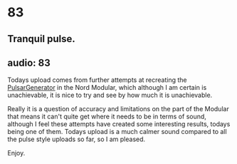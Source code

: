 # 83
## Tranquil pulse.
audio: 83
---

Todays upload comes from further attempts at recreating the <a href="http://www.create.ucsb.edu/PulsarGenerator/index.html" title="PulsarGenerator">PulsarGenerator</a> in the Nord Modular, which although I am certain is unachievable, it is nice to try and see by how much it is unachievable.

Really it is a question of accuracy and limitations on the part of the Modular that means it can't quite get where it needs to be in terms of sound, although I feel these attempts have created some interesting results, todays being one of them. Todays upload is a much calmer sound compared to all the pulse style uploads so far, so I am pleased.

Enjoy.